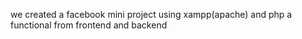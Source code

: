 we created a facebook mini project using xampp(apache) and php a functional from frontend and backend
